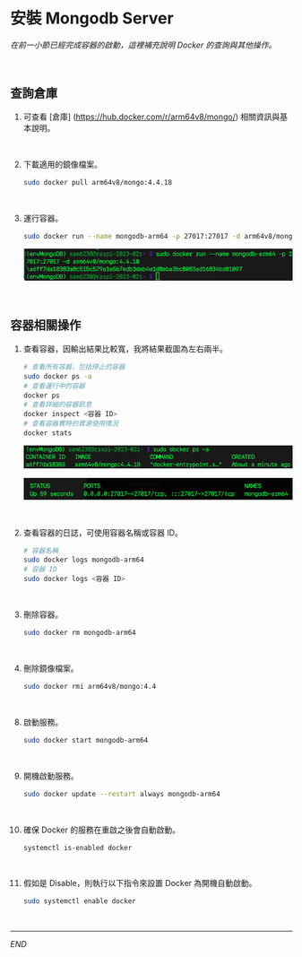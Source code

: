# 安裝 Mongodb Server

_在前一小節已經完成容器的啟動，這裡補充說明 Docker 的查詢與其他操作。_

<br>


## 查詢倉庫

1. 可查看 [倉庫] (https://hub.docker.com/r/arm64v8/mongo/) 相關資訊與基本說明。

<br>

2. 下載適用的鏡像檔案。

    ```bash
    sudo docker pull arm64v8/mongo:4.4.18
    ``` 

<br>

3. 運行容器。

    ```bash
    sudo docker run --name mongodb-arm64 -p 27017:27017 -d arm64v8/mongo:4.4.18
    ```

    ![](images/img_39.png)

<br>

## 容器相關操作


1. 查看容器，因輸出結果比較寬，我將結果截圖為左右兩半。

    ```bash
    # 查看所有容器，包括停止的容器
    sudo docker ps -a
    # 查看運行中的容器
    docker ps
    # 查看詳細的容器訊息
    docker inspect <容器 ID>
    # 查看容器實時的資源使用情況
    docker stats
    ```

    ![](images/img_40.png)

    ![](images/img_41.png)

<br>

2. 查看容器的日誌，可使用容器名稱或容器 ID。

    ```bash
    # 容器名稱
    sudo docker logs mongodb-arm64
    # 容器 ID
    sudo docker logs <容器 ID>
    ```

<br>

3. 刪除容器。

    ```bash
    sudo docker rm mongodb-arm64
    ```

<br>

4. 刪除鏡像檔案。

    ```bash
    sudo docker rmi arm64v8/mongo:4.4
    ```

<br>

8. 啟動服務。

    ```bash
    sudo docker start mongodb-arm64
    ```

<br>

9. 開機啟動服務。

    ```bash
    sudo docker update --restart always mongodb-arm64
    ```

<br>

10. 確保 Docker 的服務在重啟之後會自動啟動。

    ```bash
    systemctl is-enabled docker
    ```

<br>

11. 假如是 Disable，則執行以下指令來設置 Docker 為開機自動啟動。

    ```bash
    sudo systemctl enable docker
    ```

<br>

---

_END_